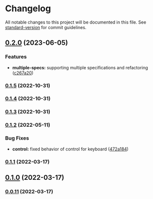 # Changelog

All notable changes to this project will be documented in this file. See [standard-version](https://github.com/conventional-changelog/standard-version) for commit guidelines.

## [0.2.0](https://github.com/appKODE/react-native-pathfinder/compare/v0.1.5...v0.2.0) (2023-06-05)


### Features

* **multiple-specs:** supporting multiple specifications and refactoring ([c267a20](https://github.com/appKODE/react-native-pathfinder/commit/c267a20185115607e3f2270726c0184fc7d52d48))

### [0.1.5](https://github.com/appKODE/react-native-pathfinder/compare/v0.1.4...v0.1.5) (2022-10-31)

### [0.1.4](https://github.com/appKODE/react-native-pathfinder/compare/v0.1.3...v0.1.4) (2022-10-31)

### [0.1.3](https://github.com/appKODE/react-native-pathfinder/compare/v0.1.2...v0.1.3) (2022-10-31)

### [0.1.2](https://github.com/appKODE/react-native-pathfinder/compare/v0.1.1...v0.1.2) (2022-05-11)


### Bug Fixes

* **control:** fixed behavior of control for keyboard ([472a184](https://github.com/appKODE/react-native-pathfinder/commit/472a184072c07e1bdb7cf95b52b166c2d7eeddd1))

### [0.1.1](https://github.com/appKODE/react-native-pathfinder/compare/v0.1.0...v0.1.1) (2022-03-17)

## [0.1.0](https://github.com/appKODE/react-native-pathfinder/compare/v0.0.11...v0.1.0) (2022-03-17)

### [0.0.11](https://github.com/appKODE/react-native-pathfinder/compare/v0.0.10...v0.0.11) (2022-03-17)
